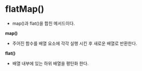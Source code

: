 # flatMap()
- map()과 flat()을 합친 메서드이다.

**map()**
- 주어진 함수를 배열 요소에 각각 실행 시킨 후 새로운 배열로 반환한다.

**flat()**
- 배열 내부에 있는 하위 배열을 평탄화 한다.